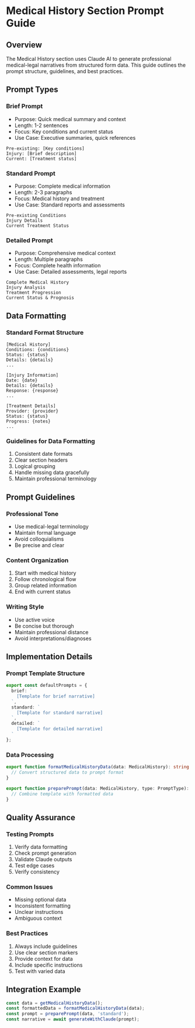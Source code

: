 # Medical History Section Prompt Guide

## Overview
The Medical History section uses Claude AI to generate professional medical-legal narratives from structured form data. This guide outlines the prompt structure, guidelines, and best practices.

## Prompt Types

### Brief Prompt
- Purpose: Quick medical summary and context
- Length: 1-2 sentences
- Focus: Key conditions and current status
- Use Case: Executive summaries, quick references

```
Pre-existing: [Key conditions]
Injury: [Brief description]
Current: [Treatment status]
```

### Standard Prompt
- Purpose: Complete medical information
- Length: 2-3 paragraphs
- Focus: Medical history and treatment
- Use Case: Standard reports and assessments

```
Pre-existing Conditions
Injury Details
Current Treatment Status
```

### Detailed Prompt
- Purpose: Comprehensive medical context
- Length: Multiple paragraphs
- Focus: Complete health information
- Use Case: Detailed assessments, legal reports

```
Complete Medical History
Injury Analysis
Treatment Progression
Current Status & Prognosis
```

## Data Formatting

### Standard Format Structure
```
[Medical History]
Conditions: {conditions}
Status: {status}
Details: {details}
...

[Injury Information]
Date: {date}
Details: {details}
Response: {response}
...

[Treatment Details]
Provider: {provider}
Status: {status}
Progress: {notes}
...
```

### Guidelines for Data Formatting
1. Consistent date formats
2. Clear section headers
3. Logical grouping
4. Handle missing data gracefully
5. Maintain professional terminology

## Prompt Guidelines

### Professional Tone
- Use medical-legal terminology
- Maintain formal language
- Avoid colloquialisms
- Be precise and clear

### Content Organization
1. Start with medical history
2. Follow chronological flow
3. Group related information
4. End with current status

### Writing Style
- Use active voice
- Be concise but thorough
- Maintain professional distance
- Avoid interpretations/diagnoses

## Implementation Details

### Prompt Template Structure
```typescript
export const defaultPrompts = {
  brief: `
    [Template for brief narrative]
  `,
  standard: `
    [Template for standard narrative]
  `,
  detailed: `
    [Template for detailed narrative]
  `
};
```

### Data Processing
```typescript
export function formatMedicalHistoryData(data: MedicalHistory): string {
  // Convert structured data to prompt format
}

export function preparePrompt(data: MedicalHistory, type: PromptType): string {
  // Combine template with formatted data
}
```

## Quality Assurance

### Testing Prompts
1. Verify data formatting
2. Check prompt generation
3. Validate Claude outputs
4. Test edge cases
5. Verify consistency

### Common Issues
- Missing optional data
- Inconsistent formatting
- Unclear instructions
- Ambiguous context

### Best Practices
1. Always include guidelines
2. Use clear section markers
3. Provide context for data
4. Include specific instructions
5. Test with varied data

## Integration Example

```typescript
const data = getMedicalHistoryData();
const formattedData = formatMedicalHistoryData(data);
const prompt = preparePrompt(data, 'standard');
const narrative = await generateWithClaude(prompt);
```